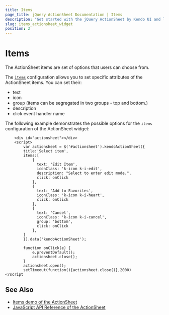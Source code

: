 ```yaml
---
title: Items
page_title: jQuery ActionSheet Documentation | Items
description: "Get started with the jQuery ActionSheet by Kendo UI and learn how to configure the items of the widget."
slug: items_actionsheet_widget
position: 2
---
```


# Items

The ActionSheet items are set of options that users can choose from.

The [`items`](/api/javascript/ui/actionsheet/configuration/items) configuration allows you to set specific attributes of the ActionSheet items. You can set their:

- text
- icon
- group (items can be segregated in two groups - top and bottom.)
- description 
- click event handler name


The following example demonstrates the possible options for the `items` configuration of the ActionSheet widget:

```dojo
    <div id="actionsheet"></div>
    <script>
        var actionsheet = $('#actionsheet').kendoActionSheet({
        title:'Select item',
        items:[
            {
              text: 'Edit Item',
              iconClass: 'k-icon k-i-edit',
              description: "Select to enter edit mode.",
              click: onClick
            },
            {
              text: 'Add to Favorites',
              iconClass: 'k-icon k-i-heart',
              click: onClick
            },
            {
              text: 'Cancel',
              iconClass: 'k-icon k-i-cancel',
              group: 'bottom',
              click: onClick
            },
        ]
        }).data('kendoActionSheet');

        function onClick(e) {
            e.preventDefault();
            actionsheet.close();
        }
        actionsheet.open();
        setTimeout(function(){actionsheet.close()},2000)
</script
```

## See Also

* [Items demo of the ActionSheet](https://demos.telerik.com/kendo-ui/actionsheet/items)
* [JavaScript API Reference of the ActionSheet](/api/javascript/ui/actionsheet)
